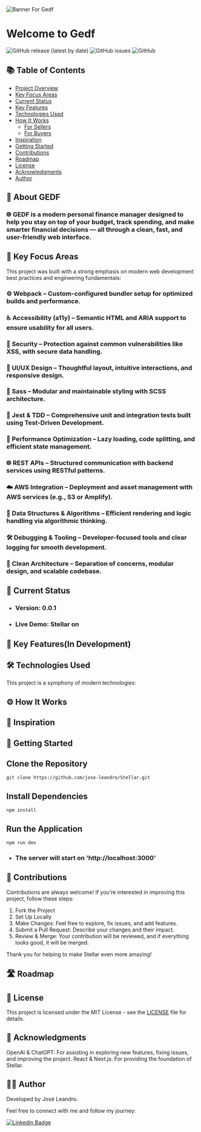 ![Banner For Gedf](https://github.com/user-attachments/assets/897537f3-2c06-4286-82a7-b209100d9012)


# Welcome to Gedf 

 ![GitHub release (latest by date)](https://img.shields.io/github/v/release/jose-leandro/Gerenciador-Financeiro-Gedf)
![GitHub issues](https://img.shields.io/github/issues/jose-leandro/Gerenciador-Financeiro-Gedf)
![GitHub](https://img.shields.io/github/license/jose-leandro/Gerenciador-Financeiro-Gedf)

## 📚 Table of Contents
- [Project Overview](#project-overview)
- [Key Focus Areas](#key-focus-areas)
- [Current Status](#current-status)
- [Key Features](#key-features)
- [Technologies Used](#technologies-used)
- [How It Works](#how-it-works)
   - [For Sellers](#for-Sellers)
   - [For Buyers ](#for-buyers)
- [Inspiration](#inspiration)
- [Getting Started](#getting-started)
- [Contributions](#contributions)
- [Roadmap](#roadmap)
- [License](#license)
- [Acknowledgments](#acknowledgments)
- [Author](#author)

## 📘 About GEDF

### 🌐 GEDF is a modern personal finance manager designed to help you stay on top of your budget, track spending, and make smarter financial decisions — all through a clean, fast, and user-friendly web interface.



## 🔧 Key Focus Areas
This project was built with a strong emphasis on modern web development best practices and engineering fundamentals:

### ⚙️ Webpack – Custom-configured bundler setup for optimized builds and performance.

### ♿ Accessibility (a11y) – Semantic HTML and ARIA support to ensure usability for all users.

### 🔐 Security – Protection against common vulnerabilities like XSS, with secure data handling.

### 🎨 UI/UX Design – Thoughtful layout, intuitive interactions, and responsive design.

### 🎨 Sass – Modular and maintainable styling with SCSS architecture.

### 🧪 Jest & TDD – Comprehensive unit and integration tests built using Test-Driven Development.

### 🚀 Performance Optimization – Lazy loading, code splitting, and efficient state management.

### 🌐 REST APIs – Structured communication with backend services using RESTful patterns.

### ☁️ AWS Integration – Deployment and asset management with AWS services (e.g., S3 or Amplify).

### 🧠 Data Structures & Algorithms – Efficient rendering and logic handling via algorithmic thinking.

### 🛠️ Debugging & Tooling – Developer-focused tools and clear logging for smooth development.

### 🧱 Clean Architecture – Separation of concerns, modular design, and scalable codebase.



## 🚀 Current Status

* ### Version: 0.0.1
* ### Live Demo: Stellar on 

 ## 🌟 Key Features(In Development)
 
 
## 🛠️ Technologies Used
This project is a symphony of modern technologies:


## ⚙️ How It Works



## 🌱 Inspiration


## 🚀 Getting Started

## Clone the Repository
    git clone https://github.com/jose-leandro/Stellar.git

## Install Dependencies
    npm install
    
## Run the Application
    npm run dev
    
* ### The server will start on 'http://localhost:3000'

## 🤝 Contributions
Contributions are always welcome! If you’re interested in improving this project, follow these steps:

1. Fork the Project
2. Set Up Locally
3. Make Changes: Feel free to explore, fix issues, and add features.
4. Submit a Pull Request: Describe your changes and their impact.
5. Review & Merge: Your contribution will be reviewed, and if everything looks good, it will be merged.

Thank you for helping to make Stellar even more amazing!

  ## 🛣️ Roadmap

## 📄 License
This project is licensed under the MIT License - see the [LICENSE](LICENSE) file for details.

## 🙏 Acknowledgments
OpenAI & ChatGPT: For assisting in exploring new features, fixing issues, and improving the project.
React & Next.js: For providing the foundation of Stellar.

## 👨‍💻 Author
Developed by José Leandro.

Feel free to connect with me and follow my journey:

 [![Linkedin Badge](https://img.shields.io/badge/-Leandro-blue?style=flat-square&logo=Linkedin&logoColor=white&link=https://www.linkedin.com/in/tgmarinho/)](https://www.linkedin.com/in/josé-leandro-do-nascimento/) 




